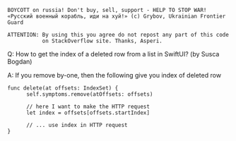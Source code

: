 ```
BOYCOTT on russia! Don't buy, sell, support - HELP TO STOP WAR!
«Русский военный корабль, иди на хуй!» (c) Grybov, Ukrainian Frontier Guard

ATTENTION: By using this you agree do not repost any part of this code
           on StackOverflow site. Thanks, Asperi.
```

Q: How to get the index of a deleted row from a list in SwiftUI? (by Susca Bogdan)

A: If you remove by-one, then the following give you index of deleted row

```
func delete(at offsets: IndexSet) {     
      self.symptoms.remove(atOffsets: offsets)

      // here I want to make the HTTP request
      let index = offsets[offsets.startIndex]

      // ... use index in HTTP request
}
```
